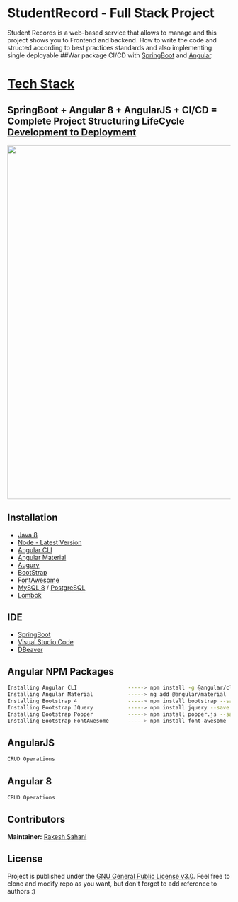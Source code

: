 # StudentRecord - Full Stack Project
Student Records is a web-based service that allows to manage and this project shows you to Frontend and backend.
How to write the code and structed according to best practices standards and also implementing single deployable ##War package CI/CD with [SpringBoot](https://spring.io/) and [Angular](https://angular.io/).
 
# [Tech Stack](https://github.com/Only1Ryu/StudentRecord/blob/master/img.png)
## SpringBoot + Angular 8 + AngularJS + CI/CD = Complete Project Structuring LifeCycle [Development to Deployment](https://github.com/Only1Ryu/StudentRecord/blob/master/img.png)

<p align="center">
<img width="800px"  src="https://github.com/Only1Ryu/StudentRecord/blob/master/img.png">
</p>

## Installation

* [Java 8](https://www.oracle.com/technetwork/java/javase/downloads/jdk8-downloads-2133151.html)
* [Node - Latest Version](https://nodejs.org/en/)
* [Angular CLI](https://cli.angular.io/)
* [Angular Material](https://material.angular.io/)
* [Augury](https://augury.rangle.io/)
* [BootStrap](https://getbootstrap.com/)
* [FontAwesome](https://fontawesome.com/)
* [MySQL 8](https://www.mysql.com/) / [PostgreSQL](https://www.postgresql.org/)
* [Lombok](https://projectlombok.org/)


## IDE 

* [SpringBoot](https://spring.io/)
* [Visual Studio Code](https://code.visualstudio.com/)
* [DBeaver](https://dbeaver.io/)


## Angular NPM Packages
```bash
Installing Angular CLI                -----> npm install -g @angular/cli
Installing Angular Material           -----> ng add @angular/material
Installing Bootstrap 4                -----> npm install bootstrap --save
Installing Bootstrap JQuery           -----> npm install jquery --save
Installing Bootstrap Popper           -----> npm install popper.js --save
Installing Bootstrap FontAwesome      -----> npm install font-awesome 
```


## AngularJS
```bash
CRUD Operations
```

## Angular 8 
```bash
CRUD Operations
```

## Contributors

**Maintainer:** [Rakesh Sahani](https://github.com/Only1Ryu)

## License

Project is published under the [GNU General Public License v3.0](/LICENSE).
Feel free to clone and modify repo as you want, but don't forget to add reference to authors :)
